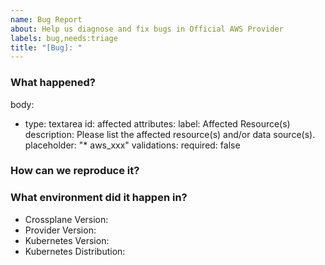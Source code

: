 ```yaml
---
name: Bug Report
about: Help us diagnose and fix bugs in Official AWS Provider
labels: bug,needs:triage
title: "[Bug]: "
---
```

<!--
Thank you for helping to improve Official AWS Provider!

Please be sure to search for open issues before raising a new one. We use issues
for bug reports and feature requests.
-->

### What happened?
<!--
Please let us know what behaviour you expected and how Official AWS Provider diverged from
that behaviour.
-->
body:
  - type: textarea
    id: affected
    attributes:
      label: Affected Resource(s)
      description: Please list the affected resource(s) and/or data source(s).
      placeholder: "* aws_xxx"
    validations:
      required: false

### How can we reproduce it?
<!--
Help us to reproduce your bug as succinctly and precisely as possible. Artifacts
such as example manifests or a script that triggers the issue are highly
appreciated!
-->

### What environment did it happen in?

* Crossplane Version:
* Provider Version:
* Kubernetes Version: <!-- use `kubectl version` --> 
* Kubernetes Distribution: <!-- EKS, AKS, GKE, OpenShift, etc. -->
